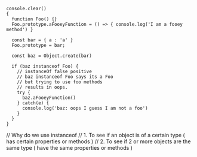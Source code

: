 ```
console.clear()
{
  function Foo() {}
  Foo.prototype.aFooeyFunction = () => { console.log('I am a fooey method') }

  const bar = { a : 'a' }
  Foo.prototype = bar;

  const baz = Object.create(bar)

  if (baz instanceof Foo) {
    // instanceOf false positive
    // baz instanceof Foo says its a Foo
    // but trying to use foo methods
    // results in oops.
    try {
      baz.aFooeyFunction()
    } catch(e) {
      console.log('baz: oops I guess I am not a foo')
    }
  }
}
```

// Why do we use instanceof
// 1. To see if an object is of a certain type ( has certain properties or methods )
// 2. To see if 2 or more objects are the same type ( have the same properties or methods )

